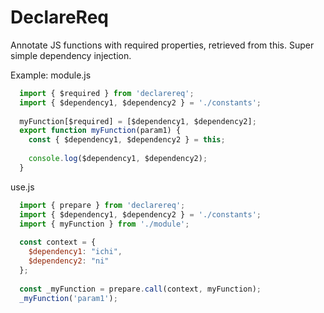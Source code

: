 # DeclareReq
Annotate JS functions with required properties, retrieved from this. Super simple dependency injection.

Example:
module.js
```javascript
  import { $required } from 'declarereq';
  import { $dependency1, $dependency2 } = './constants'; 
  
  myFunction[$required] = [$dependency1, $dependency2];
  export function myFunction(param1) {
    const { $dependency1, $dependency2 } = this;
    
    console.log($dependency1, $dependency2);
  }
```

use.js
```javascript
  import { prepare } from 'declarereq';
  import { $dependency1, $dependency2 } = './constants'; 
  import { myFunction } from './module';
  
  const context = { 
    $dependency1: "ichi", 
    $dependency2: "ni"
  };
    
  const _myFunction = prepare.call(context, myFunction);
  _myFunction('param1');
```
